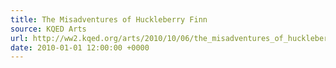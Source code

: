 ```yaml
---
title: The Misadventures of Huckleberry Finn
source: KQED Arts
url: http://ww2.kqed.org/arts/2010/10/06/the_misadventures_of_huckleberry_finn/
date: 2010-01-01 12:00:00 +0000
---
```

